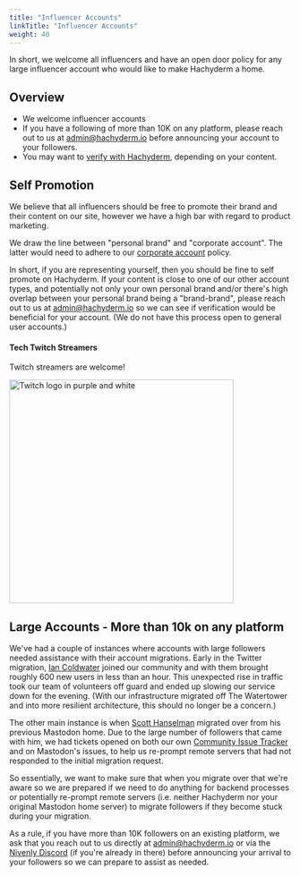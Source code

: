 ```yaml
---
title: "Influencer Accounts"
linkTitle: "Influencer Accounts"
weight: 40
---
```


In short, we welcome all influencers and have an open door policy for any large
influencer account who would like to make Hachyderm a home.

## Overview

- We welcome influencer accounts
- If you have a following of more than 10K on any platform, please reach
  out to us at [admin@hachyderm.io](mailto:admin@hachyderm.io) before
  announcing your account to your followers.
- You may want to [verify with Hachyderm](../verification/), depending on your content.

## Self Promotion

We believe that all influencers should be free to promote their brand and their
content on our site, however we have a high bar with regard to product
marketing.

We draw the line between "personal brand" and "corporate account". The latter
would need to adhere to our [corporate account](../corporate-accounts/) policy.

In short, if you are representing yourself, then you should be fine to self promote on
Hachyderm. If your content is close to one of our other account types, and potentially
not only your own personal brand and/or there's high overlap between your personal brand
being a "brand-brand", please reach out to
us at [admin@hachyderm.io](mailto:admin@hachyderm.io) so we can see if verification
would be beneficial for your account. (We do not have this process open to general user
accounts.)

#### Tech Twitch Streamers

Twitch streamers are welcome!

<img src="../twitch-logo.png" alt="Twitch logo in purple and white"
      width="400px" />

## Large Accounts - More than 10k on any platform

We've had a couple of instances where accounts with large followers
needed assistance with their account migrations. Early in the Twitter
migration, [Ian Coldwater](https://hachyderm.io/@ian) joined our
community and with them brought roughly 600 new users in less than an hour.
This unexpected rise in traffic took our team of volunteers off guard and ended
up slowing our service down for the evening. (With our infrastructure migrated
off The Watertower and into more resilient architecture, this should no longer
be a concern.)

The other main instance is when [Scott Hanselman](https://hachyderm.io/@shanselman)
migrated over from his previous Mastodon home. Due to the large number of followers
that came with him, we had tickets opened on both our own [Community Issue Tracker](https://github.com/hachyderm/community/issues)
and on Mastodon's issues, to help us re-prompt remote servers that had not responded
to the initial migration request.

So essentially, we want to make sure that when you migrate over that we're aware
so we are prepared if we need to do anything for backend processes or potentially
re-prompt remote servers (i.e. neither Hachyderm nor your original Mastodon home server)
to migrate followers if they become stuck during your migration.

As a rule, if you have more than 10K followers on an existing platform, we ask
that you reach out to us directly at [admin@hachyderm.io](mailto:admin@hachyderm.io)
or via the [Nivenly Discord](https://discord.gg/yqpEM494RP) (if you're already in there) before announcing your arrival
to your followers so we can prepare to assist as needed.
